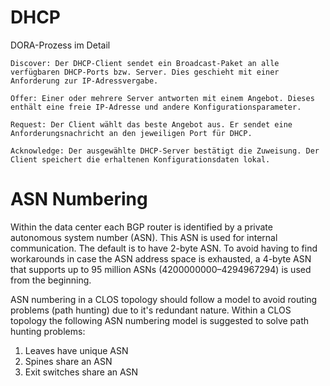 # DHCP

DORA-Prozess im Detail

    Discover: Der DHCP-Client sendet ein Broadcast-Paket an alle verfügbaren DHCP-Ports bzw. Server. Dies geschieht mit einer Anforderung zur IP-Adressvergabe.

    Offer: Einer oder mehrere Server antworten mit einem Angebot. Dieses enthält eine freie IP-Adresse und andere Konfigurationsparameter.

    Request: Der Client wählt das beste Angebot aus. Er sendet eine Anforderungsnachricht an den jeweiligen Port für DHCP.

    Acknowledge: Der ausgewählte DHCP-Server bestätigt die Zuweisung. Der Client speichert die erhaltenen Konfigurationsdaten lokal.

# ASN Numbering

Within the data center each BGP router is identified by a private autonomous system number (ASN). This ASN is used for internal communication. The default is to have 2-byte ASN. To avoid having to find workarounds in case the ASN address space is exhausted, a 4-byte ASN that supports up to 95 million ASNs (4200000000–4294967294) is used from the beginning.

ASN numbering in a CLOS topology should follow a model to avoid routing problems (path hunting) due to it's redundant nature. Within a CLOS topology the following ASN numbering model is suggested to solve path hunting problems:

1.  Leaves have unique ASN
2.  Spines share an ASN
3.  Exit switches share an ASN
